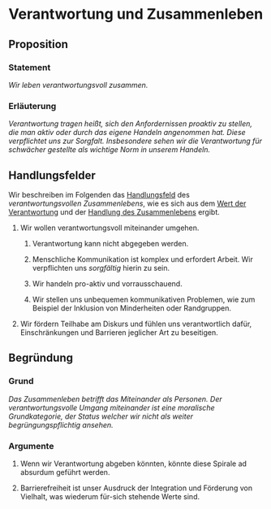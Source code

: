 ﻿<!---
   NAME - The NAME of this project is:
ethos

  FILE - The FILENAME of the current file is:
/v6a5.md

  CREATION - This project was CREATED on:
2017-01-28-16:15:00 UTC

  MODIFICATION - This project was last MODIFIED on:
2017-01-28-16:15:00 UTC

  VERSION - The current VERSION of this project is:
<git-commit-hash>-2017-01-28-16:15:00 UTC

  CREATOR(S) - This project was CREATED by:
Michael Czechowski, Martin Maga

  CONTACT - You can CONTACT the creator(s) or developer(s) of this project at:
E-Mail: mail@martinmaga.de

  COPYRIGHT - The COPYRIGHT holder of this project is:
COPYRIGHT (c) 2016 Martin Maga

  LICENSE - This project is LICENSED under the following license:
Martin Maga 2016 CC BY-SA 4.0 https://creativecommons.org

  SUBFILE – This is a SUBFILE! For more INFORMATION on this project go to:
/README.md
--->

# Verantwortung und Zusammenleben
## Proposition
### Statement
*Wir leben verantwortungsvoll zusammen.*

### Erläuterung
*Verantwortung tragen heißt, sich den Anfordernissen proaktiv zu stellen, die man aktiv oder durch das eigene Handeln angenommen hat. Diese verpflichtet uns zur Sorgfalt. Insbesondere sehen wir die Verantwortung für schwächer gestellte als wichtige Norm in unserem Handeln.*

## Handlungsfelder
Wir beschreiben im Folgenden das [Handlungsfeld](../synopsis/overview.md) des *verantwortungsvollen Zusammenlebens*, wie es sich aus dem [Wert der Verantwortung](../contents/values/v6_responsibility.md) und der [Handlung des Zusammenlebens](../contents/actions/a5_live.md) ergibt.

1. Wir wollen verantwortungsvoll miteinander umgehen.

    1. Verantwortung kann nicht abgegeben werden.

    2. Menschliche Kommunikation ist komplex und erfordert Arbeit. Wir verpflichten uns *sorgfältig* hierin zu sein.

    3. Wir handeln pro-aktiv und vorrausschauend.

    4. Wir stellen uns unbequemen kommunikativen Problemen, wie zum Beispiel der Inklusion von Minderheiten oder Randgruppen.

2. Wir fördern Teilhabe am Diskurs und fühlen uns verantwortlich dafür, Einschränkungen und Barrieren jeglicher Art zu beseitigen.


## Begründung
### Grund
*Das Zusammenleben betrifft das Miteinander als Personen. Der verantwortungsvolle Umgang miteinander ist eine moralische Grundkategorie, der Status welcher wir nicht als weiter begrüngungspflichtig ansehen.*

### Argumente
1. Wenn wir Verantwortung abgeben könnten, könnte diese Spirale ad absurdum geführt werden.

2. Barrierefreiheit ist unser Ausdruck der Integration und Förderung von Vielhalt, was wiederum für-sich stehende Werte sind.
